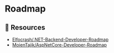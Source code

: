 # Roadmap

## 📘 Resources
- [Elfocrash/.NET-Backend-Developer-Roadmap](https://github.com/Elfocrash/.NET-Backend-Developer-Roadmap)
- [MoienTajik/AspNetCore-Developer-Roadmap](https://github.com/MoienTajik/AspNetCore-Developer-Roadmap)